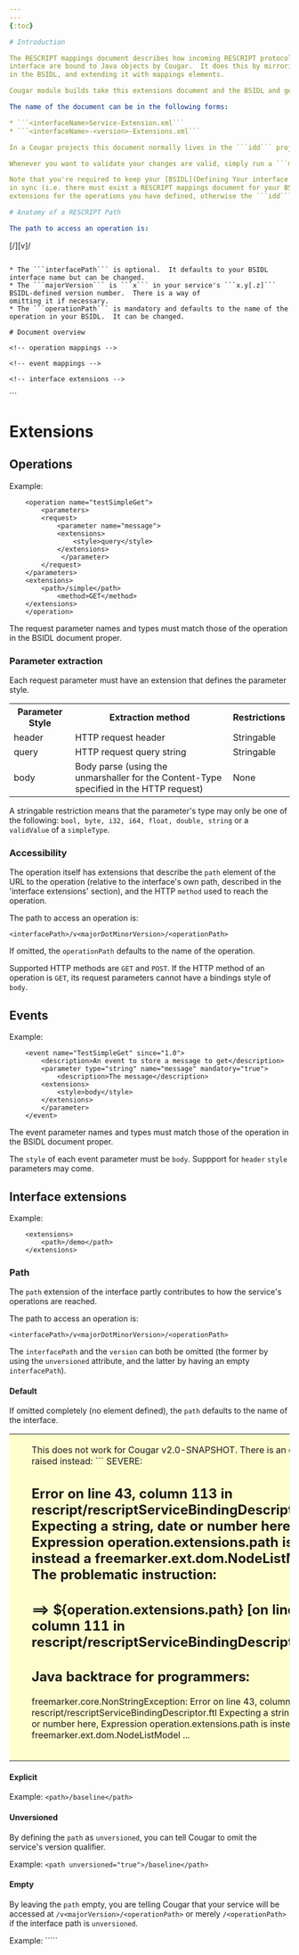 ```yaml
---
---
{:toc}

# Introduction

The RESCRIPT mappings document describes how incoming RESCRIPT protocol operation requests and events for a given BSIDL
interface are bound to Java objects by Cougar.  It does this by mirroring the definitions of the operations to be found
in the BSIDL, and extending it with mappings elements.

Cougar module builds take this extensions document and the BSIDL and generates Java data binding code from them.

The name of the document can be in the following forms:

* ```<interfaceName>Service-Extension.xml```
* ```<interfaceName>-<version>-Extensions.xml```

In a Cougar projects this document normally lives in the ```idd``` project under ```src/main/resources```.

Whenever you want to validate your changes are valid, simply run a ```mvn install``` on your ```idd``` module. 

Note that you're required to keep your [BSIDL](Defining Your interface in BSIDL for Cougar.html) and RESCRIPT mappings
in sync (i.e. there must exist a RESCRIPT mappings document for your BSIDL, which must enumerate all the necessary
extensions for the operations you have defined, otherwise the ```idd``` build will fail).

# Anatomy of a RESCRIPT Path

The path to access an operation is:

```
[<interfacePath>/][v<majorVersion>]/<operationPath>
```

* The ```interfacePath``` is optional.  It defaults to your BSIDL interface name but can be changed.
* The ```majorVersion``` is ```x``` in your service's ```x.y[.z]``` BSIDL-defined version number.  There is a way of
omitting it if necessary.
* The ```operationPath``` is mandatory and defaults to the name of the operation in your BSIDL.  It can be changed.

# Document overview

```
<interface name="Baseline">

    <!-- operation mappings -->

    <!-- event mappings -->

    <!-- interface extensions -->

</interface>
```

# Extensions

## Operations

Example:

```
    <operation name="testSimpleGet">
        <parameters>
	    <request>
	        <parameter name="message">
		    <extensions>
		        <style>query</style>
		    </extensions>
	         </parameter>
	    </request>
	</parameters>
	<extensions>
	    <path>/simple</path>
            <method>GET</method>
	</extensions>
    </operation>
```

The request parameter names and types must match those of the operation in the BSIDL document proper.

### Parameter extraction

Each request parameter must have an extension that defines the parameter style.

<table>
<tr>
<th>Parameter Style</th><th>Extraction method</th><th>Restrictions</th></tr>
<tr>
<td>header</td>
<td>HTTP request header</td>
<td>Stringable</td>
</tr>
<tr>
<td>query</td>
<td>HTTP request query string</td>
<td>Stringable</td>
</tr>
<tr>
<td>body</td>
<td>Body parse (using the unmarshaller for the Content-Type specified in the HTTP request)</td>
<td>None</td>
</tr>
</table>

A stringable restriction means that the parameter's type may only be one of the following:
```bool, byte, i32, i64, float, double, string``` or a ```validValue``` of a ```simpleType```.

### Accessibility

The operation itself has extensions that describe the ```path``` element of the URL to the operation (relative to the
interface's own path, described in the 'interface extensions' section), and the HTTP ```method``` used to reach the operation.

The path to access an operation is:

```
<interfacePath>/v<majorDotMinorVersion>/<operationPath>
```

If omitted, the ```operationPath``` defaults to the name of the operation.

Supported HTTP methods are ```GET``` and ```POST```.  If the HTTP method of an operation is ```GET```, its request
parameters cannot have a bindings style of ```body```.

## Events

Example:

```
    <event name="TestSimpleGet" since="1.0">
        <description>An event to store a message to get</description>
        <parameter type="string" name="message" mandatory="true">
            <description>The message</description>
	    <extensions>
	        <style>body</style>
	    </extensions>
        </parameter>
    </event>
```

The event parameter names and types must match those of the operation in the BSIDL document proper.

The ```style``` of each event parameter must be ```body```.  Suppport for ```header``` ```style``` parameters may come. 

## Interface extensions

Example:

```
    <extensions>
        <path>/demo</path>
    </extensions>
```

### Path

The ```path``` extension of the interface partly contributes to how the service's operations are reached.

The path to access an operation is:

```
<interfacePath>/v<majorDotMinorVersion>/<operationPath>
```

The ```interfacePath``` and the ```version``` can both be omitted (the former by using the ```unversioned``` attribute,
and the latter by having an empty ```interfacePath```).

#### Default

If omitted completely (no element defined), the ```path``` defaults to the name of the interface.

<table style='background-color: #FFFFCE;'>
       <colgroup><col width='24'><col></colgroup>
         <tr>
           <td valign='top'><img src='warning.gif' width='16' height='16' align='absmiddle' alt='' border='0'></td>
           <td><p>
This does not work for Cougar v2.0-SNAPSHOT. There is an error raised instead:
```
SEVERE:

Error on line 43, column 113 in rescript/rescriptServiceBindingDescriptor.ftl
Expecting a string, date or number here, Expression operation.extensions.path is instead a freemarker.ext.dom.NodeListModel
The problematic instruction:
----------
==> ${operation.extensions.path} [on line 43, column 111 in rescript/rescriptServiceBindingDescriptor.ftl]
----------

Java backtrace for programmers:
----------
freemarker.core.NonStringException: Error on line 43, column 113 in rescript/rescriptServiceBindingDescriptor.ftl
Expecting a string, date or number here, Expression operation.extensions.path is instead a freemarker.ext.dom.NodeListModel
...
```

```
</p></td>
          </tr>
</table>


#### Explicit

Example: ```<path>/baseline</path>```

#### Unversioned

By defining the ```path``` as ```unversioned```, you can tell Cougar to omit the service's version qualifier.

Example: ```<path unversioned="true">/baseline</path>```

#### Empty

By leaving the ```path``` empty, you are telling Cougar that your service will be accessed at ```/v<majorVersion>/<operationPath>```
or merely ```/<operationPath>``` if the interface path is ```unversioned```.

Example: ```<path></path>``